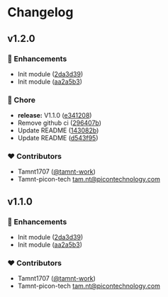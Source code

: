 # Changelog


## v1.2.0


### 🚀 Enhancements

- Init module ([2da3d39](https://github.com/tamnt-work/nuxt-mapper/commit/2da3d39))
- Init module ([aa2a5b3](https://github.com/tamnt-work/nuxt-mapper/commit/aa2a5b3))

### 🏡 Chore

- **release:** V1.1.0 ([e341208](https://github.com/tamnt-work/nuxt-mapper/commit/e341208))
- Remove github ci ([296407b](https://github.com/tamnt-work/nuxt-mapper/commit/296407b))
- Update README ([143082b](https://github.com/tamnt-work/nuxt-mapper/commit/143082b))
- Update README ([d543f95](https://github.com/tamnt-work/nuxt-mapper/commit/d543f95))

### ❤️ Contributors

- Tamnt1707 ([@tamnt-work](http://github.com/tamnt-work))
- Tamnt-picon-tech <tam.nt@picontechnology.com>

## v1.1.0


### 🚀 Enhancements

- Init module ([2da3d39](https://github.com/tamnt-work/nuxt-mapper/commit/2da3d39))
- Init module ([aa2a5b3](https://github.com/tamnt-work/nuxt-mapper/commit/aa2a5b3))

### ❤️ Contributors

- Tamnt1707 ([@tamnt-work](http://github.com/tamnt-work))
- Tamnt-picon-tech <tam.nt@picontechnology.com>

